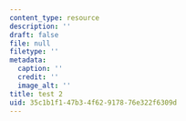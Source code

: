 ```yaml
---
content_type: resource
description: ''
draft: false
file: null
filetype: ''
metadata:
  caption: ''
  credit: ''
  image_alt: ''
title: test 2
uid: 35c1b1f1-47b3-4f62-9178-76e322f6309d
---
```

